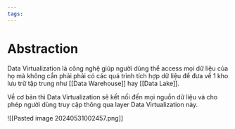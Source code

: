 ```yaml
---
tags:
---
```

# Abstraction

Data Virtualization là công nghệ giúp người dùng thể access mọi dữ liệu của họ mà không cần phải phải có các quá trình tích hợp dữ liệu để đưa về 1 kho lưu trữ tập trung như [[Data Warehouse]] hay [[Data Lake]]. 

Về cơ bản thì Data Virtualization sẽ kết nối đến mọi nguồn dữ liệu và cho phép người dùng truy cập thông qua layer Data Virtualization này.

![[Pasted image 20240531002457.png]]